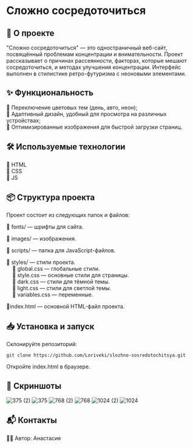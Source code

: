 # Сложно сосредоточиться

## 🚀 О проекте
"Сложно сосредоточиться" — это одностраничный веб-сайт, посвящённый проблемам концентрации и внимательности. Проект рассказывает о причинах рассеянности, факторах, которые мешают сосредоточиться, и методах улучшения концентрации. Интерфейс выполнен в стилистике ретро-футуризма с неоновыми элементами.

## ✨ Функциональность  
🔹 Переключение цветовых тем (день, авто, неон);  
🔹 Адаптивный дизайн, удобный для просмотра на различных устройствах;  
🔹 Оптимизированные изображения для быстрой загрузки страниц.

## 🛠 Используемые технологии
🔹 HTML  
🔹 CSS  
🔹 JS

## 📦 Структура проекта
Проект состоит из следующих папок и файлов:

🔹 fonts/ — шрифты для сайта.  

🔹 images/ — изображения.  

🔹 scripts/ — папка для JavaScript-файлов.  

🔹 styles/ — стили проекта.  
&nbsp;&nbsp;&nbsp;&nbsp;🔹 global.css — глобальные стили.  
&nbsp;&nbsp;&nbsp;&nbsp;🔹 style.css — основные стили для страницы.  
&nbsp;&nbsp;&nbsp;&nbsp;🔹 dark.css — стили для тёмной темы.  
&nbsp;&nbsp;&nbsp;&nbsp;🔹 light.css — стили для светлой темы.  
&nbsp;&nbsp;&nbsp;&nbsp;🔹 variables.css — переменные.  

🔹index.html — основной HTML-файл проекта.


## 📥 Установка и запуск

Склонируйте репозиторий:
```
git clone https://github.com/Loriveki/slozhno-sosredotochitsya.git
```

Откройте index.html в браузере.

## 📸 Скриншоты
![375 (2)](https://github.com/user-attachments/assets/0495b53d-a259-48f9-ba33-7ba7f2e84010)
![375](https://github.com/user-attachments/assets/804205e9-3215-4574-8e2b-9939da63c444)
![768 (2)](https://github.com/user-attachments/assets/34c1d8b2-8f8f-4e4c-ba51-4fdbba943d78)
![768](https://github.com/user-attachments/assets/672d679f-1c82-4ccb-afbd-a09c5c15fbb5)
![1024 (2)](https://github.com/user-attachments/assets/9908d7b9-20f9-4cc4-a132-004a4a284cee)
![1024](https://github.com/user-attachments/assets/69b14416-91b3-40f0-a8b9-c7ade8cd37dd)

## 📬 Контакты

👩‍💻 Автор: Анастасия




